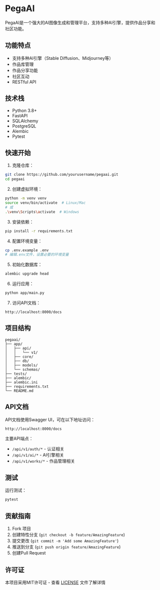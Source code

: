 # PegaAI

PegaAI是一个强大的AI图像生成和管理平台，支持多种AI引擎，提供作品分享和社区功能。

## 功能特点

- 支持多种AI引擎（Stable Diffusion、Midjourney等）
- 作品库管理
- 作品分享功能
- 社区互动
- RESTful API

## 技术栈

- Python 3.8+
- FastAPI
- SQLAlchemy
- PostgreSQL
- Alembic
- Pytest

## 快速开始

1. 克隆仓库：
```bash
git clone https://github.com/yourusername/pegaai.git
cd pegaai
```

2. 创建虚拟环境：
```bash
python -m venv venv
source venv/bin/activate  # Linux/Mac
# 或
.\venv\Scripts\activate  # Windows
```

3. 安装依赖：
```bash
pip install -r requirements.txt
```

4. 配置环境变量：
```bash
cp .env.example .env
# 编辑.env文件，设置必要的环境变量
```

5. 初始化数据库：
```bash
alembic upgrade head
```

6. 运行应用：
```bash
python app/main.py
```

7. 访问API文档：
```
http://localhost:8000/docs
```

## 项目结构

```
pegaai/
├── app/
│   ├── api/
│   │   └── v1/
│   ├── core/
│   ├── db/
│   ├── models/
│   └── schemas/
├── tests/
├── alembic/
├── alembic.ini
├── requirements.txt
└── README.md
```

## API文档

API文档使用Swagger UI，可在以下地址访问：
```
http://localhost:8000/docs
```

主要API端点：
- `/api/v1/auth/*` - 认证相关
- `/api/v1/ai/*` - AI引擎相关
- `/api/v1/works/*` - 作品管理相关

## 测试

运行测试：
```bash
pytest
```

## 贡献指南

1. Fork 项目
2. 创建特性分支 (`git checkout -b feature/AmazingFeature`)
3. 提交更改 (`git commit -m 'Add some AmazingFeature'`)
4. 推送到分支 (`git push origin feature/AmazingFeature`)
5. 创建Pull Request

## 许可证

本项目采用MIT许可证 - 查看 [LICENSE](LICENSE) 文件了解详情
